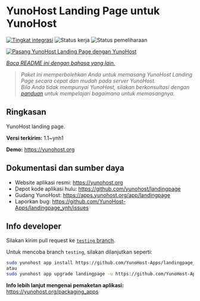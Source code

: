 <!--
N.B.: README ini dibuat secara otomatis oleh <https://github.com/YunoHost/apps/tree/master/tools/readme_generator>
Ini TIDAK boleh diedit dengan tangan.
-->

# YunoHost Landing Page untuk YunoHost

[![Tingkat integrasi](https://apps.yunohost.org/badge/integration/landingpage)](https://ci-apps.yunohost.org/ci/apps/landingpage/)
![Status kerja](https://apps.yunohost.org/badge/state/landingpage)
![Status pemeliharaan](https://apps.yunohost.org/badge/maintained/landingpage)

[![Pasang YunoHost Landing Page dengan YunoHost](https://install-app.yunohost.org/install-with-yunohost.svg)](https://install-app.yunohost.org/?app=landingpage)

*[Baca README ini dengan bahasa yang lain.](./ALL_README.md)*

> *Paket ini memperbolehkan Anda untuk memasang YunoHost Landing Page secara cepat dan mudah pada server YunoHost.*  
> *Bila Anda tidak mempunyai YunoHost, silakan berkonsultasi dengan [panduan](https://yunohost.org/install) untuk mempelajari bagaimana untuk memasangnya.*

## Ringkasan

YunoHost landing page.

**Versi terkirim:** 1.1~ynh1

**Demo:** <https://yunohost.org>
## Dokumentasi dan sumber daya

- Website aplikasi resmi: <https://yunohost.org>
- Depot kode aplikasi hulu: <https://github.com/yunohost/landingpage>
- Gudang YunoHost: <https://apps.yunohost.org/app/landingpage>
- Laporkan bug: <https://github.com/YunoHost-Apps/landingpage_ynh/issues>

## Info developer

Silakan kirim pull request ke [`testing` branch](https://github.com/YunoHost-Apps/landingpage_ynh/tree/testing).

Untuk mencoba branch `testing`, silakan dilanjutkan seperti:

```bash
sudo yunohost app install https://github.com/YunoHost-Apps/landingpage_ynh/tree/testing --debug
atau
sudo yunohost app upgrade landingpage -u https://github.com/YunoHost-Apps/landingpage_ynh/tree/testing --debug
```

**Info lebih lanjut mengenai pemaketan aplikasi:** <https://yunohost.org/packaging_apps>
